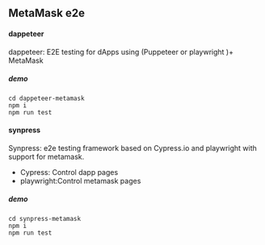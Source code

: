 ## MetaMask e2e

#### dappeteer

dappeteer: E2E testing for dApps using (Puppeteer or playwright )+ MetaMask

##### demo

```gitexclude
cd dappeteer-metamask
npm i
npm run test
```

#### synpress
Synpress:  e2e testing framework based on Cypress.io and playwright with support for metamask.

- Cypress: Control dapp pages
- playwright:Control metamask pages

##### demo

```gitexclude
cd synpress-metamask
npm i
npm run test
```
